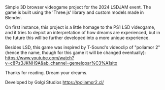Simple 3D browser videogame project for the 2024 LSDJAM event.
The game is built using the 'Three.js' library and custom models made in Blender.

On first instance, this project is a little homage to the PS1 LSD videogame, and it tries to depict an interpretation of how dreams are experienced, but in the future this will be further developed into a more unique experience.

Besides LSD, this game was inspired by T-Sound's videoclip of "poliamor 2" (hence the name, though for this game it will be changed eventually):
https://www.youtube.com/watch?v=c8Pz3JKNH9A&ab_channel=gemelopar%C3%A1sito


Thanks for reading.
Dream your dreams.

Developed by Golgi Studios 
https://poliamor2.cl/